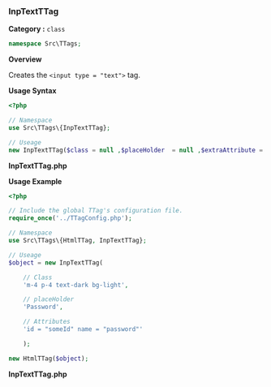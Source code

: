 <h3 class="display-4 mb-5">InpTextTTag</h3>

**Category :** `class`

```php
namespace Src\TTags;
```

**Overview**

Creates the `<input type = "text">` tag. 

**Usage Syntax**

```php
<?php 

// Namespace
use Src\TTags\{InpTextTTag};

// Useage
new InpTextTTag($class = null ,$placeHolder  = null ,$extraAttribute = null);


```
<p class = "ttag-code-caption text-muted"><b>InpTextTTag.php</b></p>

**Usage Example**

```php
<?php

// Include the global TTag's configuration file.
require_once('../TTagConfig.php');

// Namespace
use Src\TTags\{HtmlTTag, InpTextTTag};

// Useage
$object = new InpTextTTag(

	// Class
	'm-4 p-4 text-dark bg-light',	

	// placeHolder
	'Password',

	// Attributes
	'id = "someId" name = "password"'

	);

new HtmlTTag($object);

```
<p class = "ttag-code-caption text-muted"><b>InpTextTTag.php</b></p>

